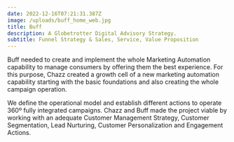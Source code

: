 ```yaml
---
date: 2022-12-16T07:21:31.387Z
image: /uploads/buff_home_web.jpg
title: Buff
description: A Globetrotter Digital Advisory Strategy.
subtitle: Funnel Strategy & Sales, Service, Value Proposition
---
```


Buff needed to create and implement the whole Marketing Automation capability to manage consumers by offering them the best experience. For this purpose, Chazz created a growth cell of a new marketing automation capability starting with the basic foundations and also creating the whole campaign operation.

We define the operational model and establish different actions to operate 360º fully integrated campaigns. Chazz and Buff made the project viable by working with an adequate Customer Management Strategy, Customer Segmentation, Lead Nurturing, Customer Personalization and Engagement Actions.
